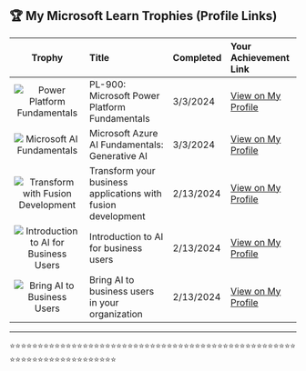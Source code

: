 ## 🏆 My Microsoft Learn Trophies (Profile Links)

| Trophy | Title | Completed | Your Achievement Link |
|:------:|:-----|:---------|:---------------------|
| ![Power Platform Fundamentals](https://learn.microsoft.com/en-us/training/achievements/power-plat-fundamentals.svg) | PL-900: Microsoft Power Platform Fundamentals | 3/3/2024 | [View on My Profile](https://learn.microsoft.com/en-us/api/achievements/share/en-us/AKSASUSANABRAHAM-0690/X28WDU3Y?sharingId=3D16212681ED8892) |
| ![Microsoft AI Fundamentals](https://learn.microsoft.com/en-us/training/achievements/generic-badge.svg) | Microsoft Azure AI Fundamentals: Generative AI | 3/3/2024 | [View on My Profile](https://learn.microsoft.com/en-us/api/achievements/share/en-us/AKSASUSANABRAHAM-0690/WA6GM77N?sharingId=3D16212681ED8892) |
| ![Transform with Fusion Development](https://learn.microsoft.com/en-us/training/achievements/transform-with-fusion-development.svg) | Transform your business applications with fusion development | 2/13/2024 | [View on My Profile](https://learn.microsoft.com/en-us/api/achievements/share/en-us/AKSASUSANABRAHAM-0690/WA6GQ2ZN?sharingId=3D16212681ED8892) |
| ![Introduction to AI for Business Users](https://learn.microsoft.com/en-us/training/achievements/introduction-ai-for-business-users.svg) | Introduction to AI for business users | 2/13/2024 | [View on My Profile](https://learn.microsoft.com/en-us/api/achievements/share/en-us/AKSASUSANABRAHAM-0690/VKXFTYNM?sharingId=3D16212681ED8892) |
| ![Bring AI to Business Users](https://learn.microsoft.com/en-us/training/achievements/bring-ai-to-business-users-your-organization.svg) | Bring AI to business users in your organization | 2/13/2024 | [View on My Profile](https://learn.microsoft.com/en-us/api/achievements/share/en-us/AKSASUSANABRAHAM-0690/K52ZCVZB?sharingId=3D16212681ED8892) |

---

⭐⭐⭐⭐⭐⭐⭐⭐⭐⭐⭐⭐⭐⭐⭐⭐⭐⭐⭐⭐⭐⭐⭐⭐⭐⭐⭐⭐⭐⭐⭐⭐⭐⭐⭐⭐⭐⭐⭐⭐⭐⭐⭐⭐⭐⭐⭐⭐⭐⭐⭐⭐⭐⭐⭐⭐⭐⭐⭐⭐⭐⭐⭐⭐⭐⭐⭐⭐⭐⭐
